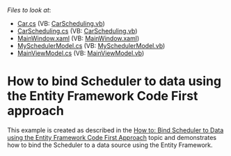 <!-- default file list -->
*Files to look at*:

* [Car.cs](./CS/EntityFrameworkCodeFirstBindingExample/Car.cs) (VB: [CarScheduling.vb](./VB/EntityFrameworkCodeFirstBindingExample/CarScheduling.vb))
* [CarScheduling.cs](./CS/EntityFrameworkCodeFirstBindingExample/CarScheduling.cs) (VB: [CarScheduling.vb](./VB/EntityFrameworkCodeFirstBindingExample/CarScheduling.vb))
* [MainWindow.xaml](./CS/EntityFrameworkCodeFirstBindingExample/MainWindow.xaml) (VB: [MainWindow.xaml](./VB/EntityFrameworkCodeFirstBindingExample/MainWindow.xaml))
* [MySchedulerModel.cs](./CS/EntityFrameworkCodeFirstBindingExample/MySchedulerModel.cs) (VB: [MySchedulerModel.vb](./VB/EntityFrameworkCodeFirstBindingExample/MySchedulerModel.vb))
* [MainViewModel.cs](./CS/EntityFrameworkCodeFirstBindingExample/ViewModel/MainViewModel.cs) (VB: [MainViewModel.vb](./VB/EntityFrameworkCodeFirstBindingExample/ViewModel/MainViewModel.vb))
<!-- default file list end -->
# How to bind Scheduler to data using the Entity Framework Code First approach


<p>This example is created as described in the <a href="http://help.devexpress.com/#WPF/CustomDocument115305">How to: Bind Scheduler to Data using the Entity Framework Code First Approach</a> topic and demonstrates how to bind the Scheduler to a data source using the Entity Framework. </p>

<br/>


